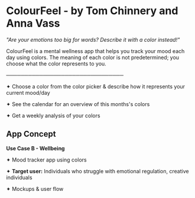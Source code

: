 # ColourFeel - by Tom Chinnery and Anna Vass

*"Are your emotions too big for words? Describe it with a color instead!"*

ColourFeel is a mental wellness app that helps you track your mood each day using colors. The meaning of each color is not predetermined; you choose what the color represents to you.

────────────────────────────────

✦ Choose a color from the color picker & describe how it represents your current mood/day

✦ See the calendar for an overview of this months's colors

✦ Get a weekly analysis of your colors

## App Concept

**Use Case B - Wellbeing**

✦ Mood tracker app using colors

✦ **Target user:** Individuals who struggle with emotional regulation, creative individuals

✦ Mockups & user flow
